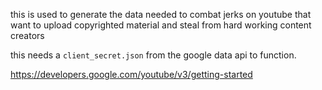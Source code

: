 this is used to generate the data needed to combat jerks on youtube that want to upload copyrighted material and steal from hard working content creators

this needs a `client_secret.json` from the google data api to function.

https://developers.google.com/youtube/v3/getting-started
